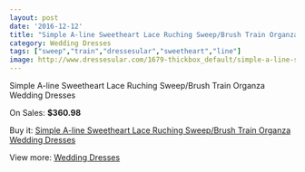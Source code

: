 ```yaml
---
layout: post
date: '2016-12-12'
title: "Simple A-line Sweetheart Lace Ruching Sweep/Brush Train Organza Wedding Dresses"
category: Wedding Dresses
tags: ["sweep","train","dressesular","sweetheart","line"]
image: http://www.dressesular.com/1679-thickbox_default/simple-a-line-sweetheart-lace-ruching-sweep-brush-train-organza-wedding-dresses.jpg
---
```

Simple A-line Sweetheart Lace Ruching Sweep/Brush Train Organza Wedding Dresses

On Sales: **$360.98**
<a href="https://www.dressesular.com/wedding-dresses/603-simple-a-line-sweetheart-lace-ruching-sweep-brush-train-organza-wedding-dresses.html"><amp-img layout="responsive" width="600" height="600" src="//www.dressesular.com/1679-thickbox_default/simple-a-line-sweetheart-lace-ruching-sweep-brush-train-organza-wedding-dresses.jpg" alt="Simple A-line Sweetheart Lace Ruching Sweep/Brush Train Organza Wedding Dresses 0" /></a>
<a href="https://www.dressesular.com/wedding-dresses/603-simple-a-line-sweetheart-lace-ruching-sweep-brush-train-organza-wedding-dresses.html"><amp-img layout="responsive" width="600" height="600" src="//www.dressesular.com/1680-thickbox_default/simple-a-line-sweetheart-lace-ruching-sweep-brush-train-organza-wedding-dresses.jpg" alt="Simple A-line Sweetheart Lace Ruching Sweep/Brush Train Organza Wedding Dresses 1" /></a>

Buy it: [Simple A-line Sweetheart Lace Ruching Sweep/Brush Train Organza Wedding Dresses](https://www.dressesular.com/wedding-dresses/603-simple-a-line-sweetheart-lace-ruching-sweep-brush-train-organza-wedding-dresses.html "Simple A-line Sweetheart Lace Ruching Sweep/Brush Train Organza Wedding Dresses")

View more: [Wedding Dresses](https://www.dressesular.com/3-wedding-dresses "Wedding Dresses")